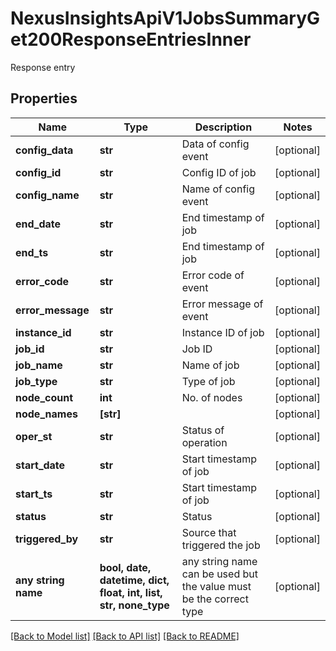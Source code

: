# NexusInsightsApiV1JobsSummaryGet200ResponseEntriesInner

Response entry

## Properties
Name | Type | Description | Notes
------------ | ------------- | ------------- | -------------
**config_data** | **str** | Data of config event | [optional] 
**config_id** | **str** | Config ID of job | [optional] 
**config_name** | **str** | Name of config event | [optional] 
**end_date** | **str** | End timestamp of job | [optional] 
**end_ts** | **str** | End timestamp of job | [optional] 
**error_code** | **str** | Error code of event | [optional] 
**error_message** | **str** | Error message of event | [optional] 
**instance_id** | **str** | Instance ID of job | [optional] 
**job_id** | **str** | Job ID | [optional] 
**job_name** | **str** | Name of job | [optional] 
**job_type** | **str** | Type of job | [optional] 
**node_count** | **int** | No. of nodes | [optional] 
**node_names** | **[str]** |  | [optional] 
**oper_st** | **str** | Status of operation | [optional] 
**start_date** | **str** | Start timestamp of job | [optional] 
**start_ts** | **str** | Start timestamp of job | [optional] 
**status** | **str** | Status | [optional] 
**triggered_by** | **str** | Source that triggered the job | [optional] 
**any string name** | **bool, date, datetime, dict, float, int, list, str, none_type** | any string name can be used but the value must be the correct type | [optional]

[[Back to Model list]](../README.md#documentation-for-models) [[Back to API list]](../README.md#documentation-for-api-endpoints) [[Back to README]](../README.md)


